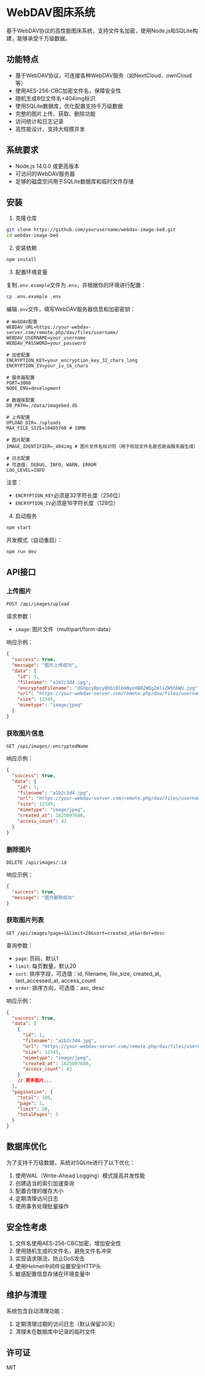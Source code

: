 # WebDAV图床系统

基于WebDAV协议的高性能图床系统，支持文件名加密，使用Node.js和SQLite构建，能够承受千万级数据。

## 功能特点

- 基于WebDAV协议，可连接各种WebDAV服务（如NextCloud、ownCloud等）
- 使用AES-256-CBC加密文件名，保障安全性
- 随机生成8位文件名+404img标识
- 使用SQLite数据库，优化配置支持千万级数据
- 完整的图片上传、获取、删除功能
- 访问统计和日志记录
- 高性能设计，支持大规模并发

## 系统要求

- Node.js 14.0.0 或更高版本
- 可访问的WebDAV服务器
- 足够的磁盘空间用于SQLite数据库和临时文件存储

## 安装

1. 克隆仓库

```bash
git clone https://github.com/yourusername/webdav-image-bed.git
cd webdav-image-bed
```

2. 安装依赖

```bash
npm install
```

3. 配置环境变量

复制`.env.example`文件为`.env`，并根据你的环境进行配置：

```bash
cp .env.example .env
```

编辑`.env`文件，填写WebDAV服务器信息和加密密钥：

```
# WebDAV配置
WEBDAV_URL=https://your-webdav-server.com/remote.php/dav/files/username/
WEBDAV_USERNAME=your_username
WEBDAV_PASSWORD=your_password

# 加密配置
ENCRYPTION_KEY=your_encryption_key_32_chars_long
ENCRYPTION_IV=your_iv_16_chars

# 服务器配置
PORT=3000
NODE_ENV=development

# 数据库配置
DB_PATH=./data/imagebed.db

# 上传配置
UPLOAD_DIR=./uploads
MAX_FILE_SIZE=10485760 # 10MB

# 图片配置
IMAGE_IDENTIFIER=_404img # 图片文件名标识符（用于校验文件名是否是由服务器生成）

# 日志配置
# 可选值: DEBUG, INFO, WARN, ERROR
LOG_LEVEL=INFO
```

注意：
- `ENCRYPTION_KEY`必须是32字符长度（256位）
- `ENCRYPTION_IV`必须是16字符长度（128位）

4. 启动服务

```bash
npm start
```

开发模式（自动重启）：

```bash
npm run dev
```

## API接口

### 上传图片

```
POST /api/images/upload
```

请求参数：
- `image`: 图片文件（multipart/form-data）

响应示例：

```json
{
  "success": true,
  "message": "图片上传成功",
  "data": {
    "id": 1,
    "filename": "a1b2c3d4.jpg",
    "encryptedFilename": "dGhpcyBpcyBhbiBlbmNyeXB0ZWQgZmlsZW5hbWU.jpg",
    "url": "https://your-webdav-server.com/remote.php/dav/files/username/images/a1b2c3d4.jpg",
    "size": 12345,
    "mimetype": "image/jpeg"
  }
}
```

### 获取图片信息

```
GET /api/images/:encryptedName
```

响应示例：

```json
{
  "success": true,
  "data": {
    "id": 1,
    "filename": "a1b2c3d4.jpg",
    "url": "https://your-webdav-server.com/remote.php/dav/files/username/images/a1b2c3d4.jpg",
    "size": 12345,
    "mimetype": "image/jpeg",
    "created_at": 1625097600,
    "access_count": 42
  }
}
```

### 删除图片

```
DELETE /api/images/:id
```

响应示例：

```json
{
  "success": true,
  "message": "图片删除成功"
}
```

### 获取图片列表

```
GET /api/images?page=1&limit=20&sort=created_at&order=desc
```

查询参数：
- `page`: 页码，默认1
- `limit`: 每页数量，默认20
- `sort`: 排序字段，可选值：id, filename, file_size, created_at, last_accessed_at, access_count
- `order`: 排序方向，可选值：asc, desc

响应示例：

```json
{
  "success": true,
  "data": [
    {
      "id": 1,
      "filename": "a1b2c3d4.jpg",
      "url": "https://your-webdav-server.com/remote.php/dav/files/username/images/a1b2c3d4.jpg",
      "size": 12345,
      "mimetype": "image/jpeg",
      "created_at": 1625097600,
      "access_count": 42
    }
    // 更多图片...
  ],
  "pagination": {
    "total": 100,
    "page": 1,
    "limit": 20,
    "totalPages": 5
  }
}
```

## 数据库优化

为了支持千万级数据，系统对SQLite进行了以下优化：

1. 使用WAL（Write-Ahead Logging）模式提高并发性能
2. 创建适当的索引加速查询
3. 配置合理的缓存大小
4. 定期清理访问日志
5. 使用事务处理批量操作

## 安全性考虑

1. 文件名使用AES-256-CBC加密，增加安全性
2. 使用随机生成的文件名，避免文件名冲突
3. 实现请求限流，防止DoS攻击
4. 使用Helmet中间件设置安全HTTP头
5. 敏感配置信息存储在环境变量中

## 维护与清理

系统包含自动清理功能：

1. 定期清理过期的访问日志（默认保留30天）
2. 清理未在数据库中记录的临时文件

## 许可证

MIT
